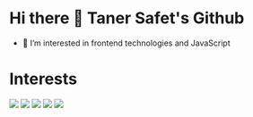 # Hi there 👋 Taner Safet's Github 
- 👀 I’m interested in frontend technologies and JavaScript 

# Interests
[![](https://img.shields.io/badge/javascript-1A1918?style=for-the-badge&logo=javascript)]()
[![](https://img.shields.io/badge/node.js-1A1918?style=for-the-badge&logo=node.js)]()
[![](https://img.shields.io/badge/react-1A1918?style=for-the-badge&logo=react)]()
[![](https://img.shields.io/badge/bootstrap-1A1918?style=for-the-badge&logo=bootstrap)]()
[![](https://img.shields.io/badge/angular-1A1918?style=for-the-badge&logo=angular)]()
